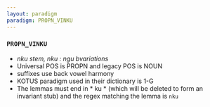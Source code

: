 ```yaml
---
layout: paradigm
paradigm: PROPN_VINKU
---
```

### ` PROPN_VINKU `

* _nku stem, nku : ngu bvariations_
* Universal POS is PROPN and legacy POS is NOUN
* suffixes use back vowel harmony
* KOTUS paradigm used in their dictionary is 1-G
* The lemmas must end in * ku * (which will be deleted to form an invariant stub) and the regex matching the lemma is ` nku `
